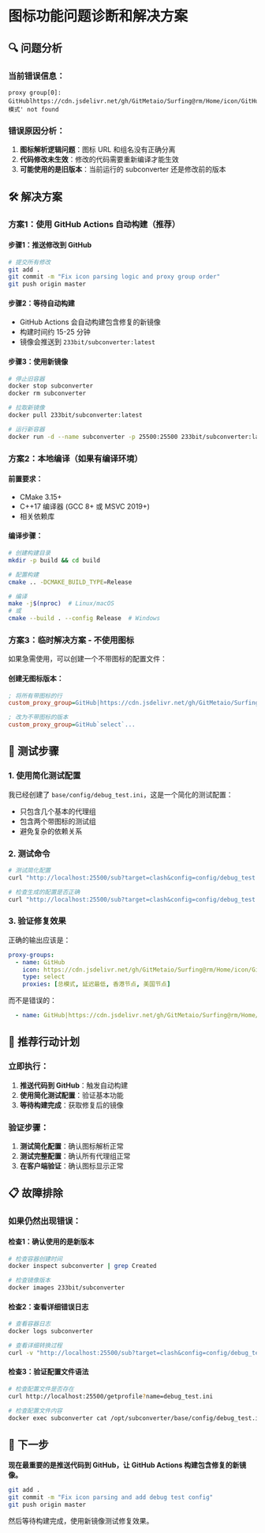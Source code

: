 # 图标功能问题诊断和解决方案

## 🔍 问题分析

### 当前错误信息：
```
proxy group[0]: GitHublhttps://cdn.jsdelivr.net/gh/GitMetaio/Surfing@rm/Home/icon/GitHub.svg:'总模式' not found
```

### 错误原因分析：
1. **图标解析逻辑问题**：图标 URL 和组名没有正确分离
2. **代码修改未生效**：修改的代码需要重新编译才能生效
3. **可能使用的是旧版本**：当前运行的 subconverter 还是修改前的版本

## 🛠️ 解决方案

### 方案1：使用 GitHub Actions 自动构建（推荐）

#### 步骤1：推送修改到 GitHub
```bash
# 提交所有修改
git add .
git commit -m "Fix icon parsing logic and proxy group order"
git push origin master
```

#### 步骤2：等待自动构建
- GitHub Actions 会自动构建包含修复的新镜像
- 构建时间约 15-25 分钟
- 镜像会推送到 `233bit/subconverter:latest`

#### 步骤3：使用新镜像
```bash
# 停止旧容器
docker stop subconverter
docker rm subconverter

# 拉取新镜像
docker pull 233bit/subconverter:latest

# 运行新容器
docker run -d --name subconverter -p 25500:25500 233bit/subconverter:latest
```

### 方案2：本地编译（如果有编译环境）

#### 前置要求：
- CMake 3.15+
- C++17 编译器 (GCC 8+ 或 MSVC 2019+)
- 相关依赖库

#### 编译步骤：
```bash
# 创建构建目录
mkdir -p build && cd build

# 配置构建
cmake .. -DCMAKE_BUILD_TYPE=Release

# 编译
make -j$(nproc)  # Linux/macOS
# 或
cmake --build . --config Release  # Windows
```

### 方案3：临时解决方案 - 不使用图标

如果急需使用，可以创建一个不带图标的配置文件：

#### 创建无图标版本：
```ini
; 将所有带图标的行
custom_proxy_group=GitHub|https://cdn.jsdelivr.net/gh/GitMetaio/Surfing@rm/Home/icon/GitHub.svg`select`...

; 改为不带图标的版本
custom_proxy_group=GitHub`select`...
```

## 🧪 测试步骤

### 1. 使用简化测试配置
我已经创建了 `base/config/debug_test.ini`，这是一个简化的测试配置：
- 只包含几个基本的代理组
- 包含两个带图标的测试组
- 避免复杂的依赖关系

### 2. 测试命令
```bash
# 测试简化配置
curl "http://localhost:25500/sub?target=clash&config=config/debug_test.ini&url=YOUR_SUBSCRIPTION_URL"

# 检查生成的配置是否正确
curl "http://localhost:25500/sub?target=clash&config=config/debug_test.ini&url=YOUR_SUBSCRIPTION_URL" | grep -A 5 "proxy-groups"
```

### 3. 验证修复效果
正确的输出应该是：
```yaml
proxy-groups:
  - name: GitHub
    icon: https://cdn.jsdelivr.net/gh/GitMetaio/Surfing@rm/Home/icon/GitHub.svg
    type: select
    proxies: [总模式, 延迟最低, 香港节点, 美国节点]
```

而不是错误的：
```yaml
  - name: GitHub|https://cdn.jsdelivr.net/gh/GitMetaio/Surfing@rm/Home/icon/GitHub.svg
```

## 🎯 推荐行动计划

### 立即执行：
1. **推送代码到 GitHub**：触发自动构建
2. **使用简化测试配置**：验证基本功能
3. **等待构建完成**：获取修复后的镜像

### 验证步骤：
1. **测试简化配置**：确认图标解析正常
2. **测试完整配置**：确认所有代理组正常
3. **在客户端验证**：确认图标显示正常

## 📋 故障排除

### 如果仍然出现错误：

#### 检查1：确认使用的是新版本
```bash
# 检查容器创建时间
docker inspect subconverter | grep Created

# 检查镜像版本
docker images 233bit/subconverter
```

#### 检查2：查看详细错误日志
```bash
# 查看容器日志
docker logs subconverter

# 查看详细转换过程
curl -v "http://localhost:25500/sub?target=clash&config=config/debug_test.ini&url=YOUR_SUBSCRIPTION_URL"
```

#### 检查3：验证配置文件语法
```bash
# 检查配置文件是否存在
curl http://localhost:25500/getprofile?name=debug_test.ini

# 检查配置文件内容
docker exec subconverter cat /opt/subconverter/base/config/debug_test.ini
```

## 🚀 下一步

**现在最重要的是推送代码到 GitHub，让 GitHub Actions 构建包含修复的新镜像。**

```bash
git add .
git commit -m "Fix icon parsing and add debug test config"
git push origin master
```

然后等待构建完成，使用新镜像测试修复效果。